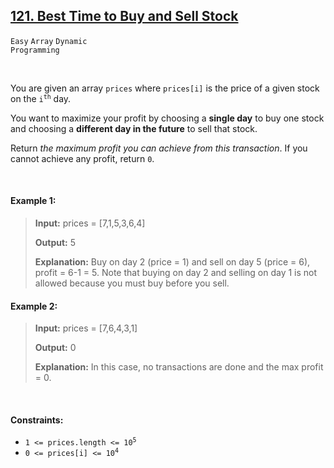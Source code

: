 ## [121. Best Time to Buy and Sell Stock](https://leetcode.com/problems/best-time-to-buy-and-sell-stock/)

<code>Easy</code> <code>Array</code> <code>Dynamic Programming</code>

<br>

You are given an array <code>prices</code> where <code>prices[i]</code> is the price of a given stock on the <code>i<sup>th</sup></code> day.

You want to maximize your profit by choosing a __single day__ to buy one stock and choosing a __different day in the future__ to sell that stock.

Return *the maximum profit you can achieve from this transaction*. If you cannot achieve any profit, return <code>0</code>.

<br>

#### Example 1:

> __Input:__ prices = [7,1,5,3,6,4]
>
> __Output:__ 5
>
> __Explanation:__ Buy on day 2 (price = 1) and sell on day 5 (price = 6), profit = 6-1 = 5.
Note that buying on day 2 and selling on day 1 is not allowed because you must buy before you sell.

#### Example 2:

> __Input:__ prices = [7,6,4,3,1]
>
> __Output:__ 0
>
> __Explanation:__ In this case, no transactions are done and the max profit = 0.

<br>

#### Constraints:

- <code>1 <= prices.length <= 10<sup>5</sup></code>
- <code>0 <= prices[i] <= 10<sup>4</sup></code>